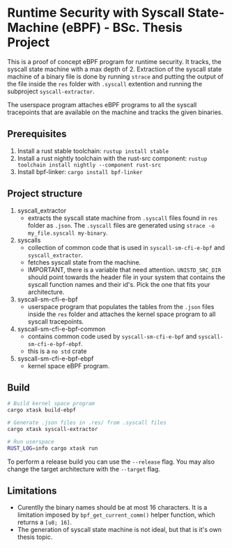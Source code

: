 # Runtime Security with Syscall State-Machine (eBPF) - BSc. Thesis Project

This is a proof of concept eBPF program for runtime security. It tracks, the syscall state machine with a max depth of 2. Extraction of the syscall state machine of a binary file is done by running `strace` and putting the
output of the file inside the `res` folder with `.syscall` extention and running the subproject `syscall-extractor`.

The userspace program attaches eBPF programs to all the syscall tracepoints that are available on the machine and tracks the given binaries.

## Prerequisites

1. Install a rust stable toolchain: `rustup install stable`
2. Install a rust nightly toolchain with the rust-src component: `rustup toolchain install nightly --component rust-src`
3. Install bpf-linker: `cargo install bpf-linker`

## Project structure

1. syscall_extractor 
    - extracts the syscall state machine from `.syscall` files found in `res` folder as `.json`. The `.syscall` files are generated using `strace -o my_file.syscall my-binary`.
2. syscalls
    - collection of common code that is used in `syscall-sm-cfi-e-bpf` and `syscall_extractor`.
    - fetches syscall state from the machine.
    - IMPORTANT, there is a variable that need attention. `UNISTD_SRC_DIR` should point towards the header file in your system that contains the syscall function names and their id's. Pick the one that fits your architecture.
3. syscall-sm-cfi-e-bpf
    - userspace program that populates the tables from the `.json` files inside the `res` folder and attaches the kernel space program to all syscall tracepoints.
4. syscall-sm-cfi-e-bpf-common
    - contains common code used by `syscall-sm-cfi-e-bpf` and `syscall-sm-cfi-e-bpf-ebpf`.
    - this is a `no std` crate
5. syscall-sm-cfi-e-bpf-ebpf
    - kernel space eBPF program.

## Build 

```bash
# Build kernel space program
cargo xtask build-ebpf

# Generate .json files in .res/ from .syscall files
cargo xtask syscall-extractor

# Run userspace
RUST_LOG=info cargo xtask run
```

To perform a release build you can use the `--release` flag.
You may also change the target architecture with the `--target` flag.

## Limitations

- Curentlly the binary names should be at most 16 characters. It is a limitation imposed by `bpf_get_current_comm()` helper function, which returns a `[u8; 16]`.
- The generation of syscall state machine is not ideal, but that is it's own thesis topic.

